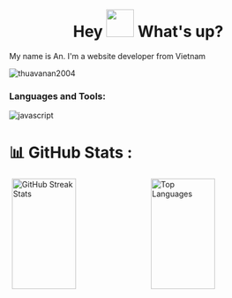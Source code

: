 <h1 align="center"> Hey <img src="https://emojis.slackmojis.com/emojis/images/1577305505/7373/hand_wave.gif?1577305505" width="50" /> What's up?</h1>
<p align="left">My name is An. I'm a website developer from Vietnam</p>
<p align="left"> <img src="https://komarev.com/ghpvc/?username=thuavanan2004&label=Profile%20views&color=2b74ab&style=flat" alt="thuavanan2004" /> </p>

<!--Languages and Tools-->
<h3 align="left">Languages and Tools:</h3>
<p align="left">
  <img src="https://skillicons.dev/icons?i=js,nodejs,react,expressjs,bootstrap,tailwind,mongodb,mysql,docker,git,postman,scss,pug&theme=light" alt="javascript" />
</p>

# 📊 GitHub Stats :
<div style="display: flex; justify-content: center; align-items: center; gap: 10px;">
    <img src="https://github-readme-streak-stats.herokuapp.com/?user=thuavanan2004&theme=default&hide_border=false" alt="GitHub Streak Stats" style="height: 200px; width: 48%;"/>
    <img src="https://github-readme-stats.vercel.app/api/top-langs/?username=thuavanan2004&theme=default&hide_border=false&include_all_commits=true&count_private=false&layout=compact" alt="Top Languages" style="height: 200px; width: 48%;"/>
</div>
